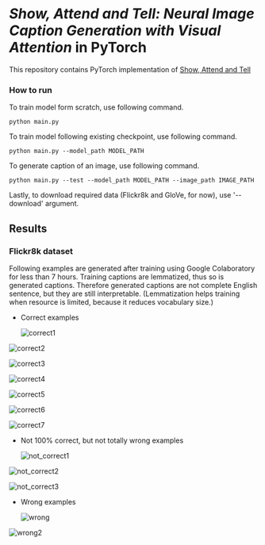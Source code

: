 
# _**Show, Attend and Tell: Neural Image Caption Generation with Visual Attention**_ in PyTorch

This repository contains PyTorch implementation of [Show, Attend and Tell](https://arxiv.org/abs/1502.03044)

### How to run

To train model form scratch, use following command.

```
python main.py
```

To train model following existing checkpoint, use following command.

```
python main.py --model_path MODEL_PATH
```

To generate caption of an image, use following command.

```
python main.py --test --model_path MODEL_PATH --image_path IMAGE_PATH
```

Lastly, to download required data (Flickr8k and GloVe, for now), use '--download' argument.



## Results

### Flickr8k dataset

Following examples are generated after training using Google Colaboratory for less than 7 hours. Training captions are lemmatized, thus so is generated captions. Therefore generated captions are not complete English sentence, but they are still interpretable. (Lemmatization helps training when resource is limited, because it reduces vocabulary size.)

* Correct examples

  ![correct1](./images/Flickr8k/correct1.png)

![correct2](./images/Flickr8k/correct2.png)

![correct3](./images/Flickr8k/correct3.png)

![correct4](./images/Flickr8k/correct4.png)

![correct5](./images/Flickr8k/correct5.png)

![correct6](./images/Flickr8k/correct6.png)

![correct7](./images/Flickr8k/correct7.png)

* Not 100% correct, but not totally wrong examples

  ![not_correct1](./images/Flickr8k/not_correct.png)

![not_correct2](./images/Flickr8k/not_correct2.png)

![not_correct3](./images/Flickr8k/not_correct3.png)

* Wrong examples

  ![wrong](./images/Flickr8k/wrong.png)

![wrong2](./images/Flickr8k/wrong2.png)